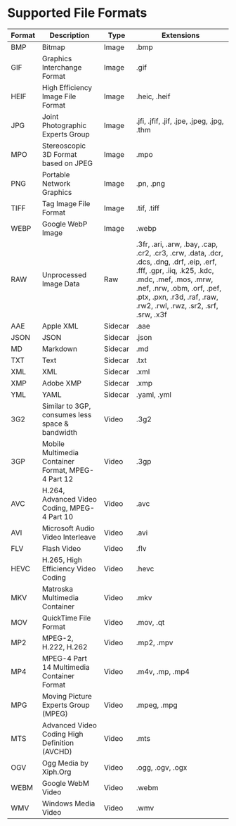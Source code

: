 # Supported File Formats

| Format | Description                                        | Type    | Extensions                                                                                                                                                                                                                                            |
|--------|----------------------------------------------------|---------|-------------------------------------------------------------------------------------------------------------------------------------------------------------------------------------------------------------------------------------------------------|
| BMP    | Bitmap                                             | Image   | .bmp                                                                                                                                                                                                                                                  |
| GIF    | Graphics Interchange Format                        | Image   | .gif                                                                                                                                                                                                                                                  |
| HEIF   | High Efficiency Image File Format                  | Image   | .heic, .heif                                                                                                                                                                                                                                          |
| JPG    | Joint Photographic Experts Group                   | Image   | .jfi, .jfif, .jif, .jpe, .jpeg, .jpg, .thm                                                                                                                                                                                                            |
| MPO    | Stereoscopic 3D Format based on JPEG               | Image   | .mpo                                                                                                                                                                                                                                                  |
| PNG    | Portable Network Graphics                          | Image   | .pn, .png                                                                                                                                                                                                                                             |
| TIFF   | Tag Image File Format                              | Image   | .tif, .tiff                                                                                                                                                                                                                                           |
| WEBP   | Google WebP Image                                  | Image   | .webp                                                                                                                                                                                                                                                 |
| RAW    | Unprocessed Image Data                             | Raw     | .3fr, .ari, .arw, .bay, .cap, .cr2, .cr3, .crw, .data, .dcr, .dcs, .dng, .drf, .eip, .erf, .fff, .gpr, .iiq, .k25, .kdc, .mdc, .mef, .mos, .mrw, .nef, .nrw, .obm, .orf, .pef, .ptx, .pxn, .r3d, .raf, .raw, .rw2, .rwl, .rwz, .sr2, .srf, .srw, .x3f |
| AAE    | Apple XML                                          | Sidecar | .aae                                                                                                                                                                                                                                                  |
| JSON   | JSON                                               | Sidecar | .json                                                                                                                                                                                                                                                 |
| MD     | Markdown                                           | Sidecar | .md                                                                                                                                                                                                                                                   |
| TXT    | Text                                               | Sidecar | .txt                                                                                                                                                                                                                                                  |
| XML    | XML                                                | Sidecar | .xml                                                                                                                                                                                                                                                  |
| XMP    | Adobe XMP                                          | Sidecar | .xmp                                                                                                                                                                                                                                                  |
| YML    | YAML                                               | Sidecar | .yaml, .yml                                                                                                                                                                                                                                           |
| 3G2    | Similar to 3GP, consumes less space & bandwidth    | Video   | .3g2                                                                                                                                                                                                                                                  |
| 3GP    | Mobile Multimedia Container Format, MPEG-4 Part 12 | Video   | .3gp                                                                                                                                                                                                                                                  |
| AVC    | H.264, Advanced Video Coding, MPEG-4 Part 10       | Video   | .avc                                                                                                                                                                                                                                                  |
| AVI    | Microsoft Audio Video Interleave                   | Video   | .avi                                                                                                                                                                                                                                                  |
| FLV    | Flash Video                                        | Video   | .flv                                                                                                                                                                                                                                                  |
| HEVC   | H.265, High Efficiency Video Coding                | Video   | .hevc                                                                                                                                                                                                                                                 |
| MKV    | Matroska Multimedia Container                      | Video   | .mkv                                                                                                                                                                                                                                                  |
| MOV    | QuickTime File Format                              | Video   | .mov, .qt                                                                                                                                                                                                                                             |
| MP2    | MPEG-2, H.222, H.262                               | Video   | .mp2, .mpv                                                                                                                                                                                                                                            |
| MP4    | MPEG-4 Part 14 Multimedia Container Format         | Video   | .m4v, .mp, .mp4                                                                                                                                                                                                                                       |
| MPG    | Moving Picture Experts Group (MPEG)                | Video   | .mpeg, .mpg                                                                                                                                                                                                                                           |
| MTS    | Advanced Video Coding High Definition (AVCHD)      | Video   | .mts                                                                                                                                                                                                                                                  |
| OGV    | Ogg Media by Xiph.Org                              | Video   | .ogg, .ogv, .ogx                                                                                                                                                                                                                                      |
| WEBM   | Google WebM Video                                  | Video   | .webm                                                                                                                                                                                                                                                 |
| WMV    | Windows Media Video                                | Video   | .wmv                                                                                                                                                                                                                                                  |
